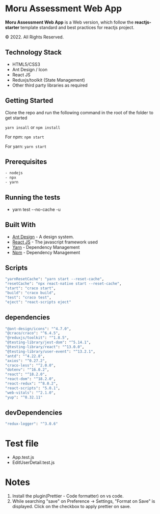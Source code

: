 # Moru Assessment Web App

**Moru Assessment Web App** is a Web version, which follow the **reactjs-starter** template standard and best practices for reactjs project.

© 2022. All Rights Reserved.

## Technology Stack

- HTML5/CSS3
- Ant Design / Icon
- React JS
- Reduxjs/toolkit (State Management)
- Other third party libraries as required

## Getting Started

Clone the repo and run the following command in the root of the folder to get started

`yarn insall`
or
`npm install`

For npm: `npm start`

For yarn: `yarn start`

## Prerequisites

```sh
- nodejs
- npx
- yarn
```

## Running the tests

- yarn test --no-cache -u

## Built With

- [Ant Design](https://ant.design/) - A design system.
- [React JS](https://reactjs.org/) - The javascript framework used
- [Yarn](https://yarnpkg.com/) - Dependency Management
- [Npm](https://www.npmjs.com/) - Dependency Management

## Scripts

```sh
"yarnResetCache": "yarn start --reset-cache",
"resetCache": "npx react-native start --reset-cache",
"start": "craco start",
"build": "craco build",
"test": "craco test",
"eject": "react-scripts eject"
```

## dependencies

```sh
"@ant-design/icons": "^4.7.0",
"@craco/craco": "^6.4.5",
"@reduxjs/toolkit": "^1.8.5",
"@testing-library/jest-dom": "^5.14.1",
"@testing-library/react": "^13.0.0",
"@testing-library/user-event": "^13.2.1",
"antd": "^4.22.8",
"axios": "^0.27.2",
"craco-less": "^2.0.0",
"dotenv": "^16.0.2",
"react": "^18.2.0",
"react-dom": "^18.2.0",
"react-redux": "^8.0.2",
"react-scripts": "5.0.1",
"web-vitals": "^2.1.0",
"yup": "^0.32.11"
```

## devDependencies

```sh
"redux-logger": "^3.0.6"
```

# Test file

- App.test.js
- EditUserDetail.test.js

# Notes

1. Install the plugin(Prettier - Code formatter) on vs code.
2. While searching "save" on Preference -> Settings, "Format on Save" is displayed. Click on the checkbox to apply prettier on save.
